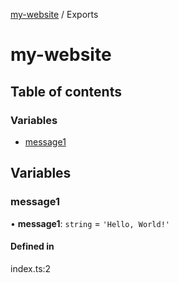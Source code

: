 [my-website](README.md) / Exports

# my-website

## Table of contents

### Variables

- [message1](modules.md#message1)

## Variables

### message1

• **message1**: `string` = `'Hello, World!'`

#### Defined in

index.ts:2
